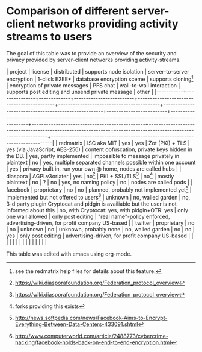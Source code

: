 Comparison of different server-client networks providing activity streams to users
====================================
The goal of this table was to provide an overview of the security and privacy provided by server-client networks providing activity-streams.

| project   | license       | distributed | supports node isolation | server-to-server encryption               | 1-click E2EE*                            | database encryption sceme                           | supports cloning[^5]    | encryption of private messages                                                                  | PFS chat                                      | wall-to-wall interaction                                     | supports post editing and unsend private message | other                                                                        |
|-----------+---------------+-------------+-------------------------+-------------------------------------------+------------------------------------------+-----------------------------------------------------+-------------------------+-------------------------------------------------------------------------------------------------+-----------------------------------------------+--------------------------------------------------------------+--------------------------------------------------+------------------------------------------------------------------------------|
| redmatrix | ISC aka MIT   | yes         | yes                     | Zot (PKI) + TLS                           | yes (via JavaScript, AES-256)            | content obfuscation, private keys hidden in the DB. | yes, partly implemented | impossible to message privately in plaintext                                                    | no                                            | yes, multiple separated channels possible within one account | yes                                              | privacy built in, run your own @ home, nodes are called hubs                 |
| diaspora  | AGPLv3orlater | yes         | no[^1]                  | PKI + SSL/TLS[^1]                         | no[^2]                                   | mostly plaintext                                    | no                      | ?                                                                                               | no                                            | yes, no naming policy                                        | no                                               | nodes are called pods                                                        |
| facebook  | proprietary   | no          | no                      | planned, probably not implemented yet[^3] | implemented but not offered to users[^4] | unknown                                             | no, walled garden       | no, 3-d party plugin Cryptocat and pidgin is availiable but the user is not informed about this | no, with Cryptocat: yes, with pidgin+OTR: yes | only one wall allowed                                        | only post editing                                | "real name"-policy enforced, advertising-driven, for profit company US-based |
| twitter   | proprietary   | no          | no                      | unknown                                   | no                                       | unknown, probably none                              | no, walled garden       | no                                                                                              | no                                            | yes                                                          | only post editing                                                 | advertising-driven, for profit company US-based                              |
|           |               |             |                         |                                           |                                          |                                                     |                         |                                                                                                 |                                               |                                                              |                                                  |                                                                              |

This table was edited with emacs using org-mode.

[^1]: https://wiki.diasporafoundation.org/Federation_protocol_overview

[^2]: forks providing this exists

[^3]: http://news.softpedia.com/news/Facebook-Aims-to-Encrypt-Everything-Between-Data-Centers-433091.shtml

[^4]: http://www.computerworld.com/article/2488773/cybercrime-hacking/facebook-holds-back-on-end-to-end-encryption.html

[^5]: see the redmatrix help files for details about this feature.

